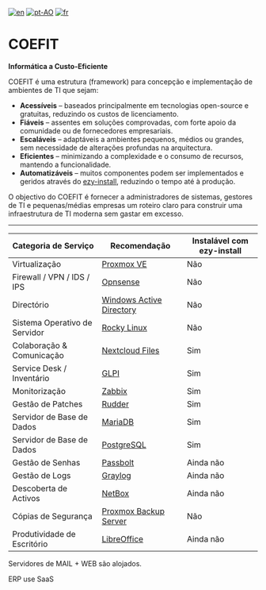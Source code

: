 [![en](https://img.shields.io/badge/lang-en-orange.svg)](https://github.com/source-saraiva/coefit/blob/main/README.md)
[![pt-AO](https://img.shields.io/badge/lang-pt--ao-green.svg)](https://github.com/source-saraiva/coefit/blob/main/README.pt-AO.md)
[![fr](https://img.shields.io/badge/lang-fr-blue.svg)](https://github.com/source-saraiva/coefit/blob/main/README.fr.md)


# COEFIT
**Informática a Custo-Eficiente**

COEFIT é uma estrutura (framework) para concepção e implementação de ambientes de TI que sejam:

- **Acessíveis** – baseados principalmente em tecnologias open-source e gratuitas, reduzindo os custos de licenciamento.  
- **Fiáveis** – assentes em soluções comprovadas, com forte apoio da comunidade ou de fornecedores empresariais.  
- **Escaláveis** – adaptáveis a ambientes pequenos, médios ou grandes, sem necessidade de alterações profundas na arquitectura.  
- **Eficientes** – minimizando a complexidade e o consumo de recursos, mantendo a funcionalidade.  
- **Automatizáveis** – muitos componentes podem ser implementados e geridos através do [ezy-install](https://github.com/source-saraiva/ezy-install), reduzindo o tempo até à produção.  

O objectivo do COEFIT é fornecer a administradores de sistemas, gestores de TI e pequenas/médias empresas um roteiro claro para construir uma infraestrutura de TI moderna sem gastar em excesso.

---

| Categoria de Serviço         | Recomendação                                                                                                                                  | Instalável com ezy-install   |
|-------------------------------|----------------------------------------------------------------------------------------------------------------------------------------------|------------------------------|
| Virtualização                 | [Proxmox VE](https://www.proxmox.com/en/products/proxmox-virtual-environment/overview)                                                       | Não                          |
| Firewall / VPN / IDS / IPS    | [Opnsense](https://opnsense.org/)                                                                                                            | Não                          |
| Directório                    | [Windows Active Directory](https://www.microsoft.com/en-us/evalcenter/download-windows-server-2025?msockid=31e7aedfce22635a0767bb69cff662f3) | Não                          |
| Sistema Operativo de Servidor | [Rocky Linux](https://rockylinux.org/)                                                                                                       | Não                          |
| Colaboração & Comunicação     | [Nextcloud Files](https://nextcloud.com/files/)                                                                                              | Sim                          |
| Service Desk / Inventário     | [GLPI](https://glpi-project.org/)                                                                                                            | Sim                          |
| Monitorização                 | [Zabbix](https://www.zabbix.com/)                                                                                                            | Sim                          |
| Gestão de Patches             | [Rudder](https://www.rudder.io/)                                                                                                             | Sim                          |
| Servidor de Base de Dados     | [MariaDB](https://mariadb.org/)                                                                                                              | Sim                          |
| Servidor de Base de Dados     | [PostgreSQL](https://www.postgresql.org/)                                                                                                    | Sim                          |
| Gestão de Senhas              | [Passbolt](https://www.passbolt.com/)                                                                                                        | Ainda não                    |
| Gestão de Logs                | [Graylog](https://www.graylog.org/)                                                                                                          | Ainda não                    |
| Descoberta de Activos          | [NetBox](https://netbox.dev/)                                                                                                               | Ainda não                    |
| Cópias de Segurança           | [Proxmox Backup Server](https://www.proxmox.com/en/products/proxmox-backup-server/overview)                                                  | Não                          |
| Produtividade de Escritório   | [LibreOffice](https://www.libreoffice.org/)                                                                                                  | Ainda não                    |

Servidores de MAIL + WEB são alojados.

ERP use SaaS
